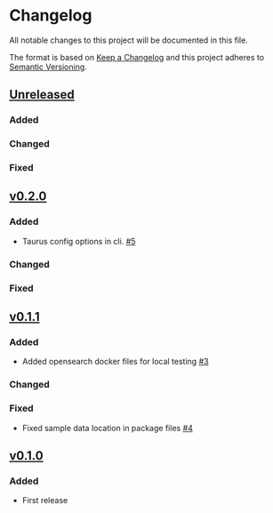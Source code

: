 # Changelog

All notable changes to this project will be documented in this file.

The format is based on [Keep a Changelog](http://keepachangelog.com/en/1.0.0/)
and this project adheres to [Semantic Versioning](http://semver.org/spec/v2.0.0.html).


## [Unreleased]

### Added

### Changed

### Fixed



## [v0.2.0]

### Added

- Taurus config options in cli. [#5](https://github.com/Healy-Hyperspatial/stac-api-load-balancing/pull/5)

### Changed

### Fixed


## [v0.1.1]

### Added

- Added opensearch docker files for local testing [#3](https://github.com/Healy-Hyperspatial/stac-api-load-balancing/pull/3)

### Changed

### Fixed

- Fixed sample data location in package files [#4](https://github.com/Healy-Hyperspatial/stac-api-load-balancing/pull/4)


## [v0.1.0]

### Added

- First release


[Unreleased]: <https://github.com/stac-utils/stac-fastapi-elasticsearch/tree/v0.2.0...main>
[v0.2.0]: <https://github.com/stac-utils/stac-fastapi-elasticsearch/tree/v0.1.1...v0.2.0>
[v0.1.1]: <https://github.com/stac-utils/stac-fastapi-elasticsearch/tree/v0.1.0...v0.1.1>
[v0.1.0]: <https://github.com/stac-utils/stac-fastapi-elasticsearch/tree/v0.1.0>